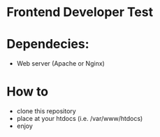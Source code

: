 # Frontend Developer Test

# Dependecies:
- Web server (Apache or Nginx)

# How to
- clone this repository
- place at your htdocs (i.e. /var/www/htdocs)
- enjoy
